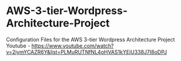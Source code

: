# AWS-3-tier-Wordpress-Architecture-Project
Configuration Files for the AWS 3-tier Wordpress Architecture Project
Youtube - https://www.youtube.com/watch?v=2iymYCAZR6Y&list=PLMuRUTNfNL4oHVAS1kYEjU338J7I8oDPJ
